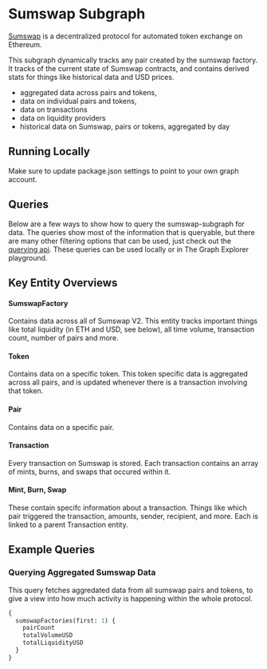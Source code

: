 # Sumswap Subgraph

[Sumswap](https://sumswap.org/) is a decentralized protocol for automated token exchange on Ethereum.

This subgraph dynamically tracks any pair created by the sumswap factory. It tracks of the current state of Sumswap contracts, and contains derived stats for things like historical data and USD prices.

- aggregated data across pairs and tokens,
- data on individual pairs and tokens,
- data on transactions
- data on liquidity providers
- historical data on Sumswap, pairs or tokens, aggregated by day

## Running Locally

Make sure to update package.json settings to point to your own graph account.

## Queries

Below are a few ways to show how to query the sumswap-subgraph for data. The queries show most of the information that is queryable, but there are many other filtering options that can be used, just check out the [querying api](https://thegraph.com/docs/graphql-api). These queries can be used locally or in The Graph Explorer playground.

## Key Entity Overviews

#### SumswapFactory

Contains data across all of Sumswap V2. This entity tracks important things like total liquidity (in ETH and USD, see below), all time volume, transaction count, number of pairs and more.

#### Token

Contains data on a specific token. This token specific data is aggregated across all pairs, and is updated whenever there is a transaction involving that token.

#### Pair

Contains data on a specific pair.

#### Transaction

Every transaction on Sumswap is stored. Each transaction contains an array of mints, burns, and swaps that occured within it.

#### Mint, Burn, Swap

These contain specifc information about a transaction. Things like which pair triggered the transaction, amounts, sender, recipient, and more. Each is linked to a parent Transaction entity.

## Example Queries

### Querying Aggregated Sumswap Data

This query fetches aggredated data from all sumswap pairs and tokens, to give a view into how much activity is happening within the whole protocol.

```graphql
{
  sumswapFactories(first: 1) {
    pairCount
    totalVolumeUSD
    totalLiquidityUSD
  }
}
```
